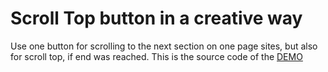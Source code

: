 # Scroll Top button in a creative way
Use one button for scrolling to the next section on one page sites, but also for scroll top, if end was reached.
This is the source code of the <a href="http://www.peterstehlik.com/webdesign-inspiration-go-top-scrolltop-button/"> DEMO</a>
